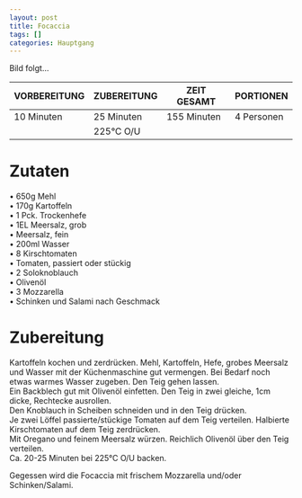 ```yaml
---
layout: post
title: Focaccia
tags: []
categories: Hauptgang
---
```



Bild folgt...

| VORBEREITUNG | ZUBEREITUNG | ZEIT GESAMT | PORTIONEN |
|--------------|--------------|--------------|--------------|
| 10 Minuten | 25 Minuten | 155 Minuten | 4 Personen |  
|| 225°C O/U ||||


# Zutaten
•	650g Mehl  
•	170g Kartoffeln  
•	1 Pck. Trockenhefe    
•	1EL Meersalz, grob  
• Meersalz, fein         
•	200ml Wasser    
•	8 Kirschtomaten  
• Tomaten, passiert oder stückig    
•	2 Soloknoblauch  
• Olivenöl   
• 3 Mozzarella  
• Schinken und Salami nach Geschmack     
  

# Zubereitung
Kartoffeln kochen und zerdrücken. 
Mehl, Kartoffeln, Hefe, grobes Meersalz und Wasser mit der Küchenmaschine gut vermengen. Bei Bedarf noch etwas warmes Wasser zugeben. Den Teig gehen lassen.  
Ein Backblech gut mit Olivenöl einfetten. Den Teig in zwei gleiche, 1cm dicke, Rechtecke ausrollen.  
Den Knoblauch in Scheiben schneiden und in den Teig drücken.  
Je zwei Löffel passierte/stückige Tomaten auf dem Teig verteilen. Halbierte Kirschtomaten auf dem Teig zerdrücken.  
Mit Oregano und feinem Meersalz würzen. Reichlich Olivenöl über den Teig verteilen.  
Ca. 20-25 Minuten bei 225°C O/U backen.  

Gegessen wird die Focaccia mit frischem Mozzarella und/oder Schinken/Salami. 






